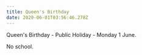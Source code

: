 ```yaml
---
title: Queen's Birthday
date: 2020-06-01T03:56:46.278Z
---
```

Queen's Birthday - Public Holiday - Monday 1 June.

No school.
